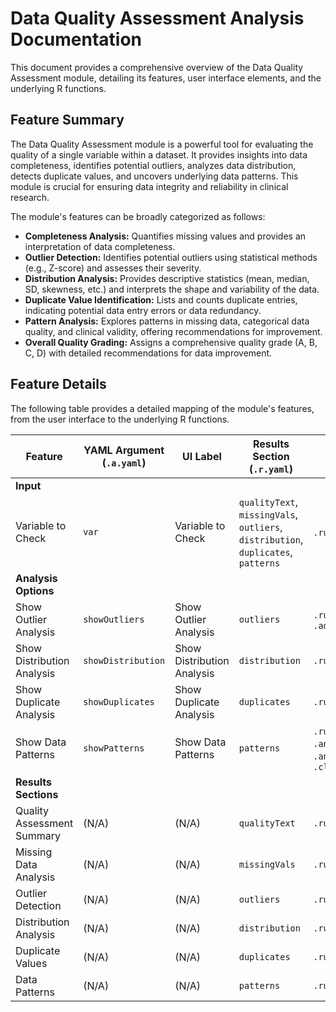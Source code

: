 # Data Quality Assessment Analysis Documentation

This document provides a comprehensive overview of the Data Quality Assessment module, detailing its features, user interface elements, and the underlying R functions.

## Feature Summary

The Data Quality Assessment module is a powerful tool for evaluating the quality of a single variable within a dataset. It provides insights into data completeness, identifies potential outliers, analyzes data distribution, detects duplicate values, and uncovers underlying data patterns. This module is crucial for ensuring data integrity and reliability in clinical research.

The module's features can be broadly categorized as follows:

*   **Completeness Analysis:** Quantifies missing values and provides an interpretation of data completeness.
*   **Outlier Detection:** Identifies potential outliers using statistical methods (e.g., Z-score) and assesses their severity.
*   **Distribution Analysis:** Provides descriptive statistics (mean, median, SD, skewness, etc.) and interprets the shape and variability of the data.
*   **Duplicate Value Identification:** Lists and counts duplicate entries, indicating potential data entry errors or data redundancy.
*   **Pattern Analysis:** Explores patterns in missing data, categorical data quality, and clinical validity, offering recommendations for improvement.
*   **Overall Quality Grading:** Assigns a comprehensive quality grade (A, B, C, D) with detailed recommendations for data improvement.

## Feature Details

The following table provides a detailed mapping of the module's features, from the user interface to the underlying R functions.

| Feature                          | YAML Argument (`.a.yaml`)      | UI Label                               | Results Section (`.r.yaml`)         | R Function (`.b.R`)                  |
| -------------------------------- | ------------------------------ | -------------------------------------- | ----------------------------------- | ------------------------------------ |
| **Input**                        |                                |                                        |                                     |                                      |
| Variable to Check                | `var`                          | Variable to Check                      | `qualityText`, `missingVals`, `outliers`, `distribution`, `duplicates`, `patterns` | `.run`, `.validateData`              |
| **Analysis Options**             |                                |                                        |                                     |                                      |
| Show Outlier Analysis            | `showOutliers`                 | Show Outlier Analysis                  | `outliers`                          | `.run`, `.advancedOutlierDetection`  |
| Show Distribution Analysis       | `showDistribution`             | Show Distribution Analysis             | `distribution`                      | `.run`                               |
| Show Duplicate Analysis          | `showDuplicates`               | Show Duplicate Analysis                | `duplicates`                        | `.run`                               |
| Show Data Patterns               | `showPatterns`                 | Show Data Patterns                     | `patterns`                          | `.run`, `.analyzeMissingPatterns`, `.analyzeCategoricalQuality`, `.clinicalContextValidation` |
| **Results Sections**             |                                |                                        |                                     |                                      |
| Quality Assessment Summary       | (N/A)                          | (N/A)                                  | `qualityText`                       | `.run`                               |
| Missing Data Analysis            | (N/A)                          | (N/A)                                  | `missingVals`                       | `.run`                               |
| Outlier Detection                | (N/A)                          | (N/A)                                  | `outliers`                          | `.run`                               |
| Distribution Analysis            | (N/A)                          | (N/A)                                  | `distribution`                      | `.run`                               |
| Duplicate Values                 | (N/A)                          | (N/A)                                  | `duplicates`                        | `.run`                               |
| Data Patterns                    | (N/A)                          | (N/A)                                  | `patterns`                          | `.run`                               |
